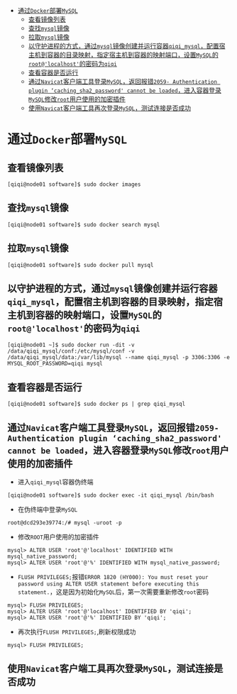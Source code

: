 - [通过`Docker`部署`MySQL`](#通过docker部署mysql)
  - [查看镜像列表](#查看镜像列表)
  - [查找`mysql`镜像](#查找mysql镜像)
  - [拉取`mysql`镜像](#拉取mysql镜像)
  - [以守护进程的方式，通过`mysql`镜像创建并运行容器`qiqi_mysql`，配置宿主机到容器的目录映射，指定宿主机到容器的映射端口，设置`MySQL`的`root@'localhost'`的密码为`qiqi`](#以守护进程的方式通过mysql镜像创建并运行容器qiqi_mysql配置宿主机到容器的目录映射指定宿主机到容器的映射端口设置mysql的rootlocalhost的密码为qiqi)
  - [查看容器是否运行](#查看容器是否运行)
  - [通过`Navicat`客户端工具登录`MySQL`，返回报错`2059- Authentication plugin ‘caching_sha2_password' cannot be loaded`，进入容器登录`MySQL`修改`root`用户使用的加密插件](#通过navicat客户端工具登录mysql返回报错2059--authentication-plugin-caching_sha2_password-cannot-be-loaded进入容器登录mysql修改root用户使用的加密插件)
  - [使用`Navicat`客户端工具再次登录`MySQL`，测试连接是否成功](#使用navicat客户端工具再次登录mysql测试连接是否成功)

# 通过`Docker`部署`MySQL`

## 查看镜像列表

```shell
[qiqi@node01 software]$ sudo docker images
```

## 查找`mysql`镜像

```shell
[qiqi@node01 software]$ sudo docker search mysql
```

## 拉取`mysql`镜像

```shell
[qiqi@node01 software]$ sudo docker pull mysql
```

## 以守护进程的方式，通过`mysql`镜像创建并运行容器`qiqi_mysql`，配置宿主机到容器的目录映射，指定宿主机到容器的映射端口，设置`MySQL`的`root@'localhost'`的密码为`qiqi`

```shell
[qiqi@node01 ~]$ sudo docker run -dit -v /data/qiqi_mysql/conf:/etc/mysql/conf -v /data/qiqi_mysql/data:/var/lib/mysql --name qiqi_mysql -p 3306:3306 -e MYSQL_ROOT_PASSWORD=qiqi mysql
```

## 查看容器是否运行

```shell
[qiqi@node01 software]$ sudo docker ps | grep qiqi_mysql
```

## 通过`Navicat`客户端工具登录`MySQL`，返回报错`2059- Authentication plugin ‘caching_sha2_password' cannot be loaded`，进入容器登录`MySQL`修改`root`用户使用的加密插件

* 进入`qiqi_mysql`容器伪终端

```shell
[qiqi@node01 software]$ sudo docker exec -it qiqi_mysql /bin/bash
```

* 在伪终端中登录`MySQL`

```shell
root@dcd293e39774:/# mysql -uroot -p
```

* 修改`ROOT`用户使用的加密插件

```mysql
mysql> ALTER USER 'root'@'localhost' IDENTIFIED WITH mysql_native_password;
mysql> ALTER USER 'root'@'%' IDENTIFIED WITH mysql_native_password;
```

* `FLUSH PRIVILEGES;`报错`ERROR 1820 (HY000): You must reset your password using ALTER USER statement before executing this statement.`，这是因为初始化`MySQL`后，第一次需要重新修改`root`密码

```mysql
mysql> FLUSH PRIVILEGES;
mysql> ALTER USER 'root'@'localhost' IDENTIFIED BY 'qiqi';
mysql> ALTER USER 'root'@'%' IDENTIFIED BY 'qiqi';
```

* 再次执行`FLUSH PRIVILEGES;`,刷新权限成功

```mysql
mysql> FLUSH PRIVILEGES;
```

## 使用`Navicat`客户端工具再次登录`MySQL`，测试连接是否成功
